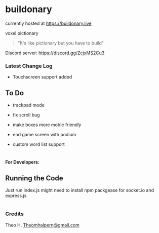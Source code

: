 # buildonary

currently hosted at 
https://buildonary.live

voxel pictionary

> "It's like pictionary but you have to build"

Discord server: 
https://discord.gg/ZcjxMS2Cu3

### Latest Change Log

- Touchscreen support added

## To Do

- trackpad mode

- fix scroll bug

- make boxes more moble friendly

- end game screen with podium

- custom word list support

#
#### For Developers:

## Running the Code
Just run index.js
might need to install npm packgease for socket.io and express.js

#
### Credits

Theo H.
Theomhalpern@gmail.com

